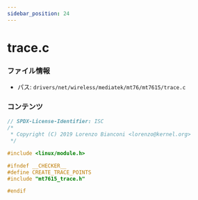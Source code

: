 ```yaml
---
sidebar_position: 24
---
```

# trace.c

### ファイル情報

- パス: `drivers/net/wireless/mediatek/mt76/mt7615/trace.c`

### コンテンツ

```c
// SPDX-License-Identifier: ISC
/*
 * Copyright (C) 2019 Lorenzo Bianconi <lorenzo@kernel.org>
 */

#include <linux/module.h>

#ifndef __CHECKER__
#define CREATE_TRACE_POINTS
#include "mt7615_trace.h"

#endif

```
